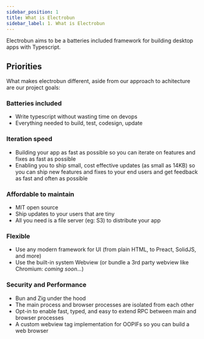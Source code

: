 ```yaml
---
sidebar_position: 1
title: What is Electrobun
sidebar_label: 1. What is Electrobun
---
```


Electrobun aims to be a batteries included framework for building desktop apps with Typescript.

## Priorities

What makes electrobun different, aside from our approach to achitecture are our project goals:

### Batteries included

- Write typescript without wasting time on devops
- Everything needed to build, test, codesign, update

### Iteration speed

- Building your app as fast as possible so you can iterate on features and fixes as fast as possible
- Enabling you to ship small, cost effective updates (as small as 14KB) so you can ship new features and fixes to your end users and get feedback as fast and often as possible

### Affordable to maintain

- MIT open source
- Ship updates to your users that are tiny
- All you need is a file server (eg: S3) to distribute your app

### Flexible

- Use any modern framework for UI (from plain HTML, to Preact, SolidJS, and more)
- Use the built-in system Webview (or bundle a 3rd party webview like Chromium: _coming soon..._)

### Security and Performance

- Bun and Zig under the hood
- The main process and browser processes are isolated from each other
- Opt-in to enable fast, typed, and easy to extend RPC between main and browser processes
- A custom webview tag implementation for OOPIFs so you can build a web browser
